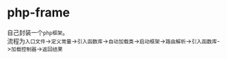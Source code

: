 # php-frame

自己封装一个`php框架`。</br>
流程为`入口文件`->`定义常量`->`引入函数库`->`自动加载类`->`启动框架`->`路由解析`->`引入函数库`->`加载控制器`->`返回结果`</br>

```javascript
   
```
   

